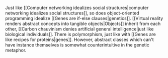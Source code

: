 ---
---

Just like [[Computer networking idealizes social structures|computer networking idealizes social structures]], so does object-oriented programming idealize [[Genes are if-else clauses|genetics]]. [[Virtual reality renders abstract concepts into tangible objects|Objects]] inherit from each other, [[Carbon chauvinism denies artificial general intelligence|just like biological individuals]]. There is polymorphism, just like with [[Genes are like recipes for proteins|genes]]. However, abstract classes which can't have instance themselves is somewhat counterintuitive in the genetic metaphor.